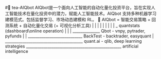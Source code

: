 #🤖 tea-AIQbot
AIQbot是一个面向人工智能的自动化量化投资平台，旨在实现人工智能技术在量化投资中的潜力，赋能人工智能技术。AIQbot 支持多种机器学习建模范式。包括监督学习、市场动态建模和 RL。
🤖 AIQbot = 智能交易策略 + 回测系统 + 自动化量化交易 (+ 可视化分析工具)
    |        |           |            |            |
    |        |           |            |             \_ quantstats (dashboard\online operation)
    |        |           |             \______________ Qbot - vnpy, pytrader, pyfunds
    |        |           \____________________________ BackTest - backtrader, easyquant
    |        \________________________________________ quant.ai - qlib, deep learning strategies
    \_________________________________________________ artificial intelligence

    
